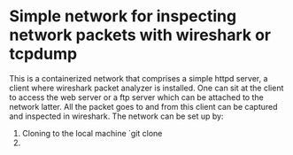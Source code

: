 # Simple network for inspecting network packets with wireshark or tcpdump
This is a containerized network that comprises a simple httpd server, a client where wireshark packet analyzer is installed.
One can sit at the client to access the web server or a ftp server which can be attached to the network latter.
All the packet goes to and from this client can be captured and inspected in wireshark.
The network can be set up by:
1. Cloning to the local machine
`git clone 
3. 
